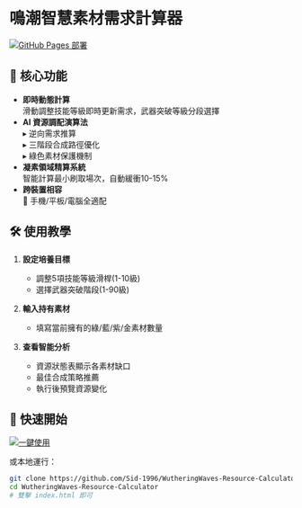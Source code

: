 # 鳴潮智慧素材需求計算器  

[![GitHub Pages 部署](https://img.shields.io/badge/線上使用-點擊訪問-brightgreen?style=for-the-badge)](https://sid-1996.github.io/WutheringWaves-Resource-Calculator/)  

## 🌟 核心功能  

- **即時動態計算**  
  滑動調整技能等級即時更新需求，武器突破等級分段選擇  
- **AI 資源調配演算法**  
  ▸ 逆向需求推算  
  ▸ 三階段合成路徑優化  
  ▸ 綠色素材保護機制  
- **凝素領域精算系統**  
  智能計算最小刷取場次，自動緩衝10-15%  
- **跨裝置相容**  
  📱 手機/平板/電腦全適配  

## 🛠️ 使用教學  

1. **設定培養目標**  
   - 調整5項技能等級滑桿(1-10級)  
   - 選擇武器突破階段(1-90級)  

2. **輸入持有素材**  
   - 填寫當前擁有的綠/藍/紫/金素材數量  

3. **查看智能分析**  
   - 資源狀態表顯示各素材缺口  
   - 最佳合成策略推薦  
   - 執行後預覽資源變化  

## 🚀 快速開始  

[![一鍵使用](https://img.shields.io/badge/立即使用-線上版-blue?style=flat-square)](https://sid-1996.github.io/WutheringWaves-Resource-Calculator/)  

或本地運行：  
```bash  
git clone https://github.com/Sid-1996/WutheringWaves-Resource-Calculator.git  
cd WutheringWaves-Resource-Calculator  
# 雙擊 index.html 即可  
